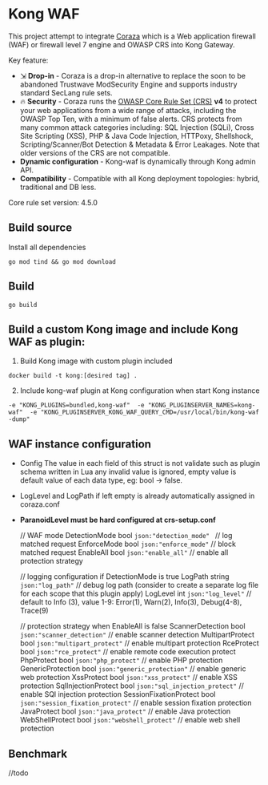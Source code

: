 # Kong WAF

This project attempt to integrate [Coraza](https://coraza.io/) which is a Web application firewall (WAF) or firewall level 7 engine and OWASP CRS into Kong Gateway.

Key feature: 

* ⇲ **Drop-in** - Coraza is a drop-in alternative to replace the soon to be abandoned Trustwave ModSecurity Engine and supports industry standard SecLang rule sets.
* 🔥 **Security** -  Coraza runs the [OWASP Core Rule Set (CRS)](https://coreruleset.org) **v4** to protect your web applications from a wide range of attacks, including the OWASP Top Ten, with a minimum of false alerts. CRS protects from many common attack categories including: SQL Injection (SQLi), Cross Site Scripting (XSS), PHP & Java Code Injection, HTTPoxy, Shellshock, Scripting/Scanner/Bot Detection & Metadata & Error Leakages. Note that older versions of the CRS are not compatible.
* **Dynamic configuration** - Kong-waf is dynamically through Kong admin API.
* **Compatibility** - Compatible with all Kong deployment topologies: hybrid, traditional and DB less.

Core rule set version: 4.5.0

## Build source
Install all dependencies

``go mod tind && go mod download``

## Build 

``go build``

## Build a custom Kong image and include Kong WAF as plugin:

1. Build Kong image with custom plugin included

``docker build -t kong:[desired tag] .``

2. Include kong-waf plugin at Kong configuration when start Kong instance

``
-e "KONG_PLUGINS=bundled,kong-waf" 
-e "KONG_PLUGINSERVER_NAMES=kong-waf" 
-e "KONG_PLUGINSERVER_KONG_WAF_QUERY_CMD=/usr/local/bin/kong-waf -dump" 
``

## WAF instance configuration

- Config The value in each field of this struct is not validate such as plugin schema written in Lua
  any invalid value is ignored, empty value is default value of each data type, eg: bool -> false. </br>
- LogLevel and LogPath if left empty is already automatically assigned in coraza.conf
- <strong> ParanoidLevel must be hard configured at crs-setup.conf </strong>


	// WAF mode
	DetectionMode bool `json:"detection_mode" ` // log matched request
	EnforceMode   bool `json:"enforce_mode"`    // block matched request
	EnableAll     bool `json:"enable_all"`      //	enable all protection strategy

	// logging configuration if DetectionMode is true
	LogPath  string `json:"log_path"`  // debug log path (consider to create a separate log file for each scope that this plugin apply)
	LogLevel int    `json:"log_level"` // default to Info (3), value 1-9: Error(1), Warn(2), Info(3), Debug(4-8), Trace(9)

	// protection strategy when EnableAll is false
	ScannerDetection       bool `json:"scanner_detection"`        // enable scanner detection
	MultipartProtect       bool `json:"multipart_protect"`        // enable multipart protection
	RceProtect             bool `json:"rce_protect"`              // enable remote code execution protect
	PhpProtect             bool `json:"php_protect"`              // enable PHP protection
	GenericProtection      bool `json:"generic_protection"`       // enable generic web protection
	XssProtect             bool `json:"xss_protect"`              // enable XSS protection
	SqlInjectionProtect    bool `json:"sql_injection_protect"`    // enable SQl injection protection
	SessionFixationProtect bool `json:"session_fixation_protect"` // enable session fixation protection
	JavaProtect            bool `json:"java_protect"`             // enable Java protection
	WebShellProtect        bool `json:"webshell_protect"`         // enable web shell protection


## Benchmark 

//todo
